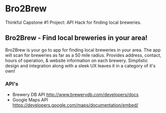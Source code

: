 # Bro2Brew
Thinkful Capstone #1 Project: API Hack for finding local breweries.

## Bro2Brew - Find local breweries in your area!

Bro2Brew is your go to app for finding local breweries in your area.
The app will scan for breweries as far as a 50 mile radius.
Provides address, contact, hours of operation, & website information on each brewery.
Simplistic design and integration along with a sleek UX leaves it in a category of it's own!

### API's
  * Brewery DB API <http://www.brewerydb.com/developers/docs>
  * Google Maps API <https://developers.google.com/maps/documentation/embed/>
